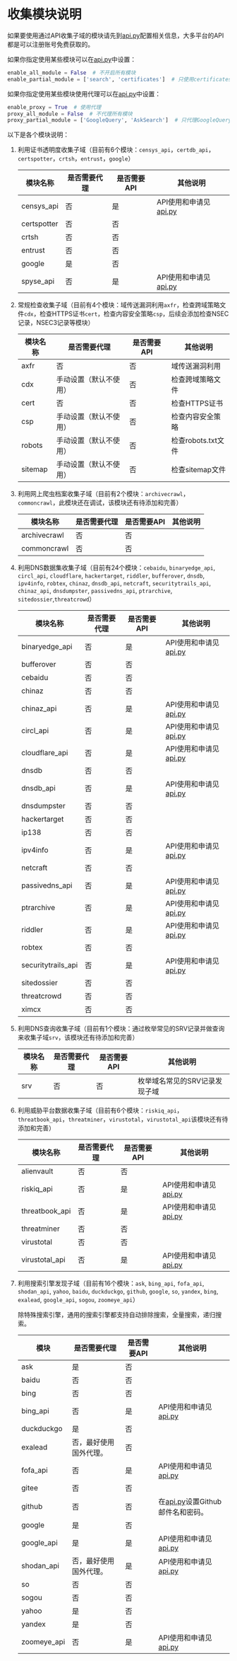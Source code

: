 #  收集模块说明 #

如果要使用通过API收集子域的模块请先到[api.py](../oneforall/config/api.py)配置相关信息，大多平台的API都是可以注册账号免费获取的。

如果你指定使用某些模块可以在[api.py](../oneforall/config/api.py)中设置：

```python
enable_all_module = False  # 不开启所有模块
enable_partial_module = ['search', 'certificates']  # 只使用certificates和search模块的插件
```

如果你指定使用某些模块使用代理可以在[api.py](../oneforall/config/api.py)中设置：

```python
enable_proxy = True  # 使用代理
proxy_all_module = False  # 不代理所有模块
proxy_partial_module = ['GoogleQuery', 'AskSearch']  # 只代理GoogleQuery和AskSearch模块（各个模块的source属性值）
```

以下是各个模块说明：

 1. 利用证书透明度收集子域（目前有6个模块：`censys_api`，`certdb_api`，`certspotter`，`crtsh`，`entrust`，`google`）
    
      | 模块名称    | 是否需要代理 | 是否需要API | 其他说明                                           |
      | ----------- | ------------ | ----------- | -------------------------------------------------- |
      | censys_api  | 否           | 是          | API使用和申请见[api.py](../oneforall/config/api.py) |
      | certspotter | 否           | 否          |                                                    |
      | crtsh       | 否           | 否          |                                                    |
      | entrust     | 否           | 否          |                                                    |
      | google      | 是           | 否          |                                                    |
      | spyse_api   | 否           | 是          | API使用和申请见[api.py](../oneforall/config/api.py) |


  2. 常规检查收集子域（目前有4个模块：域传送漏洞利用`axfr`，检查跨域策略文件`cdx`，检查HTTPS证书`cert`，检查内容安全策略`csp`，后续会添加检查NSEC记录，NSEC3记录等模块）

      | 模块名称 | 是否需要代理           | 是否需要API | 其他说明           |
      | -------- | ---------------------- | ----------- | ------------------ |
      | axfr     | 否                     | 否          | 域传送漏洞利用     |
      | cdx      | 手动设置（默认不使用） | 否          | 检查跨域策略文件   |
      | cert     | 否                     | 否          | 检查HTTPS证书      |
      | csp      | 手动设置（默认不使用） | 否          | 检查内容安全策略   |
      | robots   | 手动设置（默认不使用） | 否          | 检查robots.txt文件 |
      | sitemap  | 手动设置（默认不使用） | 否          | 检查sitemap文件    |
  3. 利用网上爬虫档案收集子域（目前有2个模块：`archivecrawl`，`commoncrawl`，此模块还在调试，该模块还有待添加和完善）

      | 模块名称     | 是否需要代理 | 是否需要API | 其他说明 |
      | ------------ | ------------ | ----------- | -------- |
      | archivecrawl | 否           | 否          |          |
      | commoncrawl  | 否           | 否          |          |

  4. 利用DNS数据集收集子域（目前有24个模块：`cebaidu`, `binaryedge_api`, `circl_api`, `cloudflare`, `hackertarget`, `riddler`, `bufferover`, `dnsdb`, `ipv4info`, `robtex`, `chinaz`, `dnsdb_api`, `netcraft`, `securitytrails_api`, `chinaz_api`, `dnsdumpster`, `passivedns_api`,  `ptrarchive`, `sitedossier`,`threatcrowd`）

      | 模块名称           | 是否需要代理 | 是否需要API | 其他说明                                           |
      | ------------------ | ------------ | ----------- | -------------------------------------------------- |
      | binaryedge_api     | 否           | 是          | API使用和申请见[api.py](../oneforall/config/api.py) |
      | bufferover         | 否           | 否          |                                                    |
      | cebaidu            | 否           | 否          |                                                    |
      | chinaz             | 否           | 否          |                                                    |
      | chinaz_api         | 否           | 是          | API使用和申请见[api.py](../oneforall/config/api.py) |
      | circl_api          | 否           | 是          | API使用和申请见[api.py](../oneforall/config/api.py) |
      | cloudflare_api     | 否           | 是          | API使用和申请见[api.py](../oneforall/config/api.py) |
      | dnsdb              | 否           | 否          |                                                    |
      | dnsdb_api          | 否           | 是          | API使用和申请见[api.py](../oneforall/config/api.py) |
      | dnsdumpster        | 否           | 否          |                                                    |
      | hackertarget       | 否           | 否          |                                                    |
      | ip138              | 否           | 否          |                                                    |
      | ipv4info           | 否           | 是          | API使用和申请见[api.py](../oneforall/config/api.py) |
      | netcraft           | 否           | 否          |                                                    |
      | passivedns_api     | 否           | 是          | API使用和申请见[api.py](../oneforall/config/api.py) |
      | ptrarchive         | 否           | 是          | API使用和申请见[api.py](../oneforall/config/api.py) |
      | riddler            | 否           | 是          | API使用和申请见[api.py](../oneforall/config/api.py) |
      | robtex             | 否           | 否          |                                                    |
      | securitytrails_api | 否           | 是          | API使用和申请见[api.py](../oneforall/config/api.py) |
      | sitedossier        | 否           | 否          |                                                    |
      | threatcrowd        | 否           | 否          |                                                    |
      | ximcx              | 否           | 否          |                                                    |
  5. 利用DNS查询收集子域（目前有1个模块：通过枚举常见的SRV记录并做查询来收集子域`srv`，该模块还有待添加和完善）

      | 模块名称 | 是否需要代理 | 是否需要API | 其他说明                      |
      | -------- | ------------ | ----------- | ----------------------------- |
      | srv      | 否           | 否          | 枚举域名常见的SRV记录发现子域 |
  6. 利用威胁平台数据收集子域（目前有6个模块：`riskiq_api`，`threatbook_api`，`threatminer`，`virustotal`，`virustotal_api`该模块还有待添加和完善）

      | 模块名称       | 是否需要代理 | 是否需要API | 其他说明                                           |
      | -------------- | ------------ | ----------- | ------------------------------------------------- |
      | alienvault     | 否           | 否          |                                                    |
      | riskiq_api     | 否           | 是          | API使用和申请见[api.py](../oneforall/config/api.py)         |
      | threatbook_api | 否           | 是          | API使用和申请见[api.py](../oneforall/config/api.py)         |
      | threatminer    | 否           | 否          |                                                    |
      | virustotal     | 否           | 否          |                                                    |
      | virustotal_api | 否           | 是          | API使用和申请见[api.py](../oneforall/config/api.py)         |
  7. 利用搜索引擎发现子域（目前有16个模块：`ask`, `bing_api`, `fofa_api`, `shodan_api`, `yahoo`, `baidu`, `duckduckgo`, `github`, `google`, `so`, `yandex`, `bing`, `exalead`, `google_api`, `sogou`, `zoomeye_api`）

     除特殊搜索引擎，通用的搜索引擎都支持自动排除搜索，全量搜索，递归搜索。

     | 模块         | 是否需要代理            | 是否需要API  | 其他说明                                                        |
     | ----------- | ---------------------- | -----------| ----------------------------------------------------------- |
     | ask         | 是                     | 否          |                                                             |
     | baidu       | 否                     | 否          |                                                             |
     | bing        | 否                     | 否          |                                                             |
     | bing_api    | 否                     | 是          | API使用和申请见[api.py](../oneforall/config/api.py)                  |
     | duckduckgo  | 是                     | 否          |                                                             |
     | exalead     | 否，最好使用国外代理。    | 否          |                                                             |
     | fofa_api    | 否                     | 是          | API使用和申请见[api.py](../oneforall/config/api.py)                  |
     | gitee       | 否                     | 否          |                                                             |
     | github      | 否                     | 否          | 在[api.py](../oneforall/config/api.py)设置Github邮件名和密码。        |
     | google      | 是                     | 否          |                                                             |
     | google_api  | 是                     | 是          | API使用和申请见[api.py](../oneforall/config/api.py)                  |
     | shodan_api  | 否，最好使用国外代理。    | 是          | API使用和申请见[api.py](../oneforall/config/api.py)                  |
     | so          | 否                     | 否          |                                                             |
     | sogou       | 否                     | 否          |                                                             |
     | yahoo       | 是                     | 否          |                                                             |
     | yandex      | 是                     | 否          |                                                             |
     | zoomeye_api | 否                     | 是          | API使用和申请见[api.py](../oneforall/config/api.py)                  |
